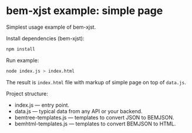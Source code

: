 # bem-xjst example: simple page

Simplest usage example of bem-xjst.

Install dependencies (bem-xjst):
```bash
npm install
```

Run example:
```bash
node index.js > index.html
```

The result is `index.html` file with markup of simple page on top of `data.js`.

Project structure:

 * index.js — entry point.
 * data.js — typical data from any API or your backend.
 * bemtree-templates.js — templates to convert JSON to BEMJSON.
 * bemhtml-templates.js — templates to convert BEMJSON to HTML.
